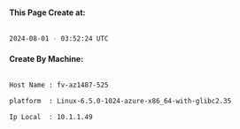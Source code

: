 
   
#### This Page Create at:

```bash

2024-08-01 - 03:52:24 UTC

```

#### Create By Machine:

```bash

Host Name : fv-az1487-525

platform  : Linux-6.5.0-1024-azure-x86_64-with-glibc2.35

Ip Local  : 10.1.1.49

```

